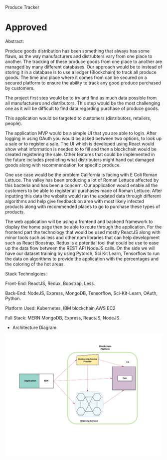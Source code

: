 ﻿Produce Tracker
# Approved

Abstract:


Produce goods distribution has been something that always has some flaws, as the way manufacturers and distrubters vary from one place to another. The tracking of these produce goods from one place to another are managed by many different databases. Our approach would be to instead of storing it in a database is to use a ledger (Blockchain) to track all produce goods. The time and place where it comes from can be secured on a secured platform to ensure the ability to track any good produce purchased by customers.


The project first step would be to try and find as much data possible from all manufacturers and distributors. This step would be the most challenging one as it will be difficult to find data regarding purchase of produce goods.


This application would be targeted to customers (distributors, retailers, people).


The application MVP would be a simple UI that you are able to login. After logging in using OAuth you would be asked between two options, to look up a sale or to register a sale. The UI which is developed using React would show what information is needed to to fill and then a blockchain would be created registering the sale. Other features that could be implemented in the future includes predicting what distributers might hand out damaged goods along with recommendation for specific produce.


One use case would be the problem California is facing with E Coli Roman Lettuce. The valley has been producing a lot of Roman Lettuce affected by this bacteria and has been a concern. Our application would enable all the customers to be able to register all purchases made of Roman Lettuce. After inputting this data the website would run the updated data through different algorithms and help give feedback on area with most likely infected products along with recommended places to go to purchase these types of products.




The web application will be using a frontend and backend framework to display the home page then be able to route through the application. For the frontend part the technology that would be used mostly ReactJS along with minor tools such as less and other npm libraries that can help development such as React Boostrap. Redux is a potential tool that could be use to ease up the data flow between the REST API NodeJS calls. On the side we will have our dataset training by using Pytorch, Sci Kit Learn, Tensorflow to run the data on algorithms to provide the application with the percentages and the coloring of the hot areas.


Stack Technolgoies:


Front-End: ReactJS, Redux, Boostrap, Less.


Back-End: NodeJS, Express, MongoDB, Tensorflow, Sci-Kit-Learn, OAuth, Python.


Platform Used: Kubernetes, IBM blockchain,AWS EC2


Full Stack: MERN MongoDB, Express, ReactJS, NodeJS.

* Architecture Diagram


<img src="images/blockchain.png" width="600" hight="500">





